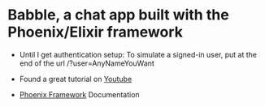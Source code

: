 # Babble, a chat app built with the Phoenix/Elixir framework

- Until I get authentication setup: To simulate a signed-in user, put at the end of the url /?user=AnyNameYouWant

- Found a great tutorial on [Youtube](https://www.youtube.com/watch?v=irDC1nWKhZ8)

- [Phoenix Framework](http://phoenixframework.org/) Documentation 
